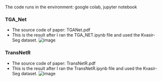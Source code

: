 The code runs in the environment: google colab, jupyter notebook
### TGA_Net
- The source code of paper: TGANet.pdf
- This is the result after I ran the TGA_NET.ipynb file and used the Kvasir-Seg dataset.
![image](https://github.com/user-attachments/assets/77ce82a1-7b1d-425e-8ece-34a33d07797e)

### TransNetR
- The source code of paper: TransNetR.pdf
- This is the result after I ran the TransNetR.ipynb file and used the Kvasir-Seg dataset.
![image](https://github.com/user-attachments/assets/8df6c7c2-c4fd-4025-b361-bd12b32620aa)

